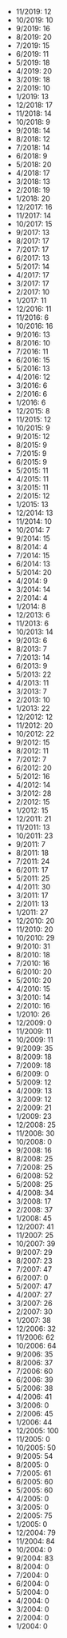 *  11/2019: 12
*  10/2019: 10
*  9/2019: 16
*  8/2019: 20
*  7/2019: 15
*  6/2019: 11
*  5/2019: 18
*  4/2019: 20
*  3/2019: 18
*  2/2019: 10
*  1/2019: 13
*  12/2018: 17
*  11/2018: 14
*  10/2018: 9
*  9/2018: 14
*  8/2018: 12
*  7/2018: 14
*  6/2018: 9
*  5/2018: 20
*  4/2018: 17
*  3/2018: 13
*  2/2018: 19
*  1/2018: 20
*  12/2017: 16
*  11/2017: 14
*  10/2017: 15
*  9/2017: 13
*  8/2017: 17
*  7/2017: 17
*  6/2017: 13
*  5/2017: 14
*  4/2017: 17
*  3/2017: 17
*  2/2017: 10
*  1/2017: 11
*  12/2016: 11
*  11/2016: 6
*  10/2016: 16
*  9/2016: 13
*  8/2016: 10
*  7/2016: 11
*  6/2016: 15
*  5/2016: 13
*  4/2016: 12
*  3/2016: 6
*  2/2016: 6
*  1/2016: 6
*  12/2015: 8
*  11/2015: 12
*  10/2015: 9
*  9/2015: 12
*  8/2015: 9
*  7/2015: 9
*  6/2015: 9
*  5/2015: 11
*  4/2015: 11
*  3/2015: 11
*  2/2015: 12
*  1/2015: 13
*  12/2014: 13
*  11/2014: 10
*  10/2014: 7
*  9/2014: 15
*  8/2014: 4
*  7/2014: 15
*  6/2014: 13
*  5/2014: 20
*  4/2014: 9
*  3/2014: 14
*  2/2014: 4
*  1/2014: 8
*  12/2013: 6
*  11/2013: 6
*  10/2013: 14
*  9/2013: 6
*  8/2013: 7
*  7/2013: 14
*  6/2013: 9
*  5/2013: 22
*  4/2013: 11
*  3/2013: 7
*  2/2013: 10
*  1/2013: 22
*  12/2012: 12
*  11/2012: 20
*  10/2012: 22
*  9/2012: 15
*  8/2012: 11
*  7/2012: 7
*  6/2012: 20
*  5/2012: 16
*  4/2012: 14
*  3/2012: 28
*  2/2012: 15
*  1/2012: 15
*  12/2011: 21
*  11/2011: 13
*  10/2011: 23
*  9/2011: 7
*  8/2011: 18
*  7/2011: 24
*  6/2011: 17
*  5/2011: 25
*  4/2011: 30
*  3/2011: 17
*  2/2011: 13
*  1/2011: 27
*  12/2010: 20
*  11/2010: 20
*  10/2010: 29
*  9/2010: 31
*  8/2010: 18
*  7/2010: 16
*  6/2010: 20
*  5/2010: 20
*  4/2010: 15
*  3/2010: 14
*  2/2010: 16
*  1/2010: 26
*  12/2009: 0
*  11/2009: 11
*  10/2009: 11
*  9/2009: 35
*  8/2009: 18
*  7/2009: 18
*  6/2009: 0
*  5/2009: 12
*  4/2009: 13
*  3/2009: 12
*  2/2009: 21
*  1/2009: 23
*  12/2008: 25
*  11/2008: 30
*  10/2008: 0
*  9/2008: 16
*  8/2008: 25
*  7/2008: 25
*  6/2008: 52
*  5/2008: 25
*  4/2008: 34
*  3/2008: 17
*  2/2008: 37
*  1/2008: 45
*  12/2007: 41
*  11/2007: 25
*  10/2007: 39
*  9/2007: 29
*  8/2007: 23
*  7/2007: 47
*  6/2007: 0
*  5/2007: 47
*  4/2007: 27
*  3/2007: 26
*  2/2007: 30
*  1/2007: 38
*  12/2006: 32
*  11/2006: 62
*  10/2006: 64
*  9/2006: 35
*  8/2006: 37
*  7/2006: 60
*  6/2006: 39
*  5/2006: 38
*  4/2006: 41
*  3/2006: 0
*  2/2006: 45
*  1/2006: 44
*  12/2005: 100
*  11/2005: 0
*  10/2005: 50
*  9/2005: 54
*  8/2005: 0
*  7/2005: 61
*  6/2005: 60
*  5/2005: 60
*  4/2005: 0
*  3/2005: 0
*  2/2005: 75
*  1/2005: 0
*  12/2004: 79
*  11/2004: 84
*  10/2004: 0
*  9/2004: 83
*  8/2004: 0
*  7/2004: 0
*  6/2004: 0
*  5/2004: 0
*  4/2004: 0
*  3/2004: 0
*  2/2004: 0
*  1/2004: 0